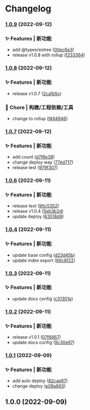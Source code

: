 # Changelog
### [1.0.9](https://github.com/yohuohuohuo/dmm-lib/compare/v1.0.8...v1.0.9) (2022-09-12)


### ✨ Features | 新功能

* add @types/estree ([00ec6e3](https://github.com/yohuohuohuo/dmm-lib/commit/00ec6e38a2421335ba406fd637d95ca780968c4e))
* release v1.0.8 with rollup ([f233364](https://github.com/yohuohuohuo/dmm-lib/commit/f23336472e22c1b8677ba31a546cef9d5bd3aa9d))

### [1.0.8](https://github.com/yohuohuohuo/dmm-lib/compare/v1.0.7...v1.0.8) (2022-09-12)


### ✨ Features | 新功能

* release v1.0.7 ([2ca1b5c](https://github.com/yohuohuohuo/dmm-lib/commit/2ca1b5cf846fb65e06b227b7b86825bdeb08b90d))


### 🚀 Chore | 构建/工程依赖/工具

* change to rollup ([f484946](https://github.com/yohuohuohuo/dmm-lib/commit/f4849464e6e6e8af63681de8bdff4fd366e3e564))

### [1.0.7](https://github.com/yohuohuohuo/dmm-lib/compare/v1.0.6...v1.0.7) (2022-09-12)


### ✨ Features | 新功能

* add count ([d7f8e38](https://github.com/yohuohuohuo/dmm-lib/commit/d7f8e38a177a9686538e8a3c9ea4dc64a00d8d63))
* change deploy way ([77ed717](https://github.com/yohuohuohuo/dmm-lib/commit/77ed71724c8fdcc634b742b33240d8389120717b))
* release test ([979f307](https://github.com/yohuohuohuo/dmm-lib/commit/979f307a9a1ff5cc5a030b7b244662c8b72a9af1))

### [1.0.6](https://github.com/yohuohuohuo/dmm-lib/compare/v1.0.4...v1.0.6) (2022-09-11)


### ✨ Features | 新功能

* release test ([90c5352](https://github.com/yohuohuohuo/dmm-lib/commit/90c53525c067c2952c2b298c403e9d05eda88f4e))
* release v1.0.4 ([5eb3b2d](https://github.com/yohuohuohuo/dmm-lib/commit/5eb3b2d4166e39a616da381a80a6035c6a242be2))
* update deploy ([63518d9](https://github.com/yohuohuohuo/dmm-lib/commit/63518d9aa53cba30d39c84da27984daa18016534))

### [1.0.4](https://github.com/yohuohuohuo/dmm-lib/compare/v1.0.3...v1.0.4) (2022-09-11)


### ✨ Features | 新功能

* update base config ([d23d45b](https://github.com/yohuohuohuo/dmm-lib/commit/d23d45bf971e22aef6cef5badcb0b9f6dfb3903e))
* update index export ([69c8f22](https://github.com/yohuohuohuo/dmm-lib/commit/69c8f224c3c486df4a93bb7f965f31dbc1a9a473))

### [1.0.3](https://github.com/yohuohuohuo/dmm-lib/compare/v1.0.2...v1.0.3) (2022-09-11)


### ✨ Features | 新功能

* update docs config ([c31301e](https://github.com/yohuohuohuo/dmm-lib/commit/c31301eb8ba616655e9264ccf150a2322c13751d))

### [1.0.2](https://github.com/yohuohuohuo/dmm-lib/compare/v1.0.1...v1.0.2) (2022-09-11)


### ✨ Features | 新功能

* release v1.0.1 ([07f6667](https://github.com/yohuohuohuo/dmm-lib/commit/07f6667bd8b24cd9522a6c2c38e29b4b678ff2a8))
* update docs config ([9c30e97](https://github.com/yohuohuohuo/dmm-lib/commit/9c30e970e42fae3877a462ba68e02c4845d841f3))

### [1.0.1](https://github.com/yohuohuohuo/dmm-lib/compare/v1.0.0...v1.0.1) (2022-09-09)


### ✨ Features | 新功能

* add auto deploy ([82cae87](https://github.com/yohuohuohuo/dmm-lib/commit/82cae87c44296229793a6d14e0867ed6d2488c1d))
* change deploy ([e08a663](https://github.com/yohuohuohuo/dmm-lib/commit/e08a663a4a57e28bdd3cd39f81085f542ad0c5f7))

## 1.0.0 (2022-09-09)
